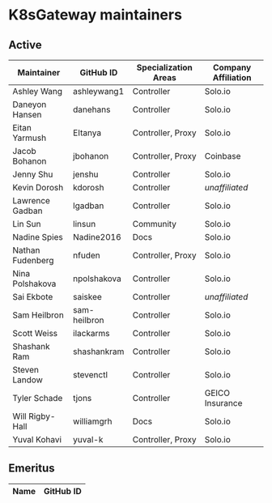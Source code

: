 # K8sGateway maintainers

## Active

<!---
Please keep the table sorted.
-->

| Maintainer | GitHub ID | Specialization Areas | Company Affiliation |
| ---- | ---- | ---- | ---- |
Ashley Wang | ashleywang1 | Controller | Solo.io
Daneyon Hansen | danehans | Controller | Solo.io
Eitan Yarmush | EItanya | Controller, Proxy | Solo.io
Jacob Bohanon | jbohanon | Controller, Proxy  | Coinbase
Jenny Shu | jenshu | Controller | Solo.io
Kevin Dorosh | kdorosh | Controller | _unaffiliated_
Lawrence Gadban | lgadban | Controller | Solo.io
Lin Sun | linsun | Community | Solo.io
Nadine Spies | Nadine2016 | Docs | Solo.io
Nathan Fudenberg | nfuden | Controller, Proxy | Solo.io
Nina Polshakova | npolshakova | Controller | Solo.io
Sai Ekbote | saiskee | Controller | _unaffiliated_
Sam Heilbron | sam-heilbron | Controller | Solo.io
Scott Weiss | ilackarms | Controller | Solo.io
Shashank Ram | shashankram | Controller | Solo.io
Steven Landow | stevenctl | Controller | Solo.io
Tyler Schade | tjons | Controller | GEICO Insurance
Will Rigby-Hall | williamgrh | Docs | Solo.io
Yuval Kohavi | yuval-k | Controller, Proxy | Solo.io

## Emeritus

| Name | GitHub ID |
| ---- | ---- |

